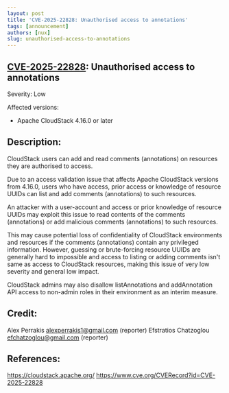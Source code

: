 ```yaml
---
layout: post
title: 'CVE-2025-22828: Unauthorised access to annotations'
tags: [announcement]
authors: [nux]
slug: unauthorised-access-to-annotations
---
```


## [CVE-2025-22828](https://www.cve.org/CVERecord?id=CVE-2025-22828): Unauthorised access to annotations

Severity: Low

Affected versions:

- Apache CloudStack 4.16.0 or later

## Description:

CloudStack users can add and read comments (annotations) on resources they are authorised to access.

<!-- truncate -->

Due to an access validation issue that affects Apache CloudStack versions from 4.16.0, users who have access, prior access or knowledge of resource UUIDs can list and add comments (annotations) to such resources.

An attacker with a user-account and access or prior knowledge of resource UUIDs may exploit this issue to read contents of the comments (annotations) or add malicious comments (annotations) to such resources.

This may cause potential loss of confidentiality of CloudStack environments and resources if the comments (annotations) contain any privileged information. However, guessing or brute-forcing resource UUIDs are generally hard to impossible and access to listing or adding comments isn't same as access to CloudStack resources, making this issue of very low severity and general low impact.


CloudStack admins may also disallow listAnnotations and addAnnotation API access to non-admin roles in their environment as an interim measure.

## Credit:

Alex Perrakis <alexperrakis1@gmail.com> (reporter)
Efstratios Chatzoglou <efchatzoglou@gmail.com> (reporter)

## References:

https://cloudstack.apache.org/
https://www.cve.org/CVERecord?id=CVE-2025-22828

